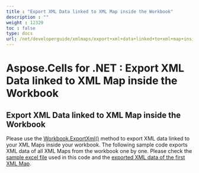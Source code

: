 ```yaml
---
title : "Export XML Data linked to XML Map inside the Workbook" 
description : "" 
weight : 12329 
toc : false
type: docs
url: /net/developerguide/xmlmaps/export+xml+data+linked+to+xml+map+inside+the+workbook/
---
```


# Aspose.Cells for .NET : Export XML Data linked to XML Map inside the Workbook


## Export XML Data linked to XML Map inside the Workbook

Please use the [Workbook.ExportXml()](https://apireference.aspose.com/cells/net/aspose.cells/workbook/methods/exportxml/index) method to export XML data linked to your XML Maps inside your workbook. The following sample code exports XML data of all XML Maps from the workbook one by one. Please check the [sample excel file](https://docs2.aspose.com/cells/net/attachments/5013553/5115497.xlsx) used in this code and the [exported XML data of the first XML Map](https://docs2.aspose.com/cells/net/attachments/5013553/5115498.xml).

